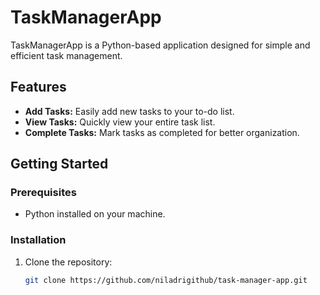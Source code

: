 # TaskManagerApp

TaskManagerApp is a Python-based application designed for simple and efficient task management.

## Features

- **Add Tasks:** Easily add new tasks to your to-do list.
- **View Tasks:** Quickly view your entire task list.
- **Complete Tasks:** Mark tasks as completed for better organization.

## Getting Started

### Prerequisites

- Python installed on your machine.

### Installation

1. Clone the repository:
   ```bash
   git clone https://github.com/niladrigithub/task-manager-app.git
